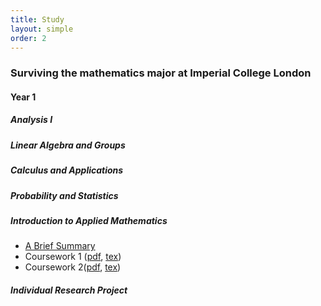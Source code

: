 ```yaml
---
title: Study
layout: simple
order: 2
---
```


### Surviving the mathematics major at Imperial College London
#### Year 1

##### Analysis I


##### Linear Algebra and Groups


##### Calculus and Applications

##### Probability and Statistics

##### Introduction to Applied Mathematics
 - [A Brief Summary](/study/notes/year_1/Introduction_to_Applied_math/IAM)
 -  Coursework 1 ([pdf](/study/coursework/year_1/Introduction_to_Applied_math/pdf/02201132_Coursework1.pdf), [tex](/study/coursework/year_1/Introduction_to_Applied_math/tex/02201132_Coursework1.tex))
 -  Coursework 2([pdf](/study/coursework/year_1/Introduction_to_Applied_math/pdf/02201132_Coursework2.pdf), [tex](/study/coursework/year_1/Introduction_to_Applied_math/tex/02201132_Coursework2.tex))

##### Individual Research Project


